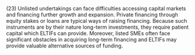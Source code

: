 (23) Unlisted undertakings can face difficulties accessing capital markets and financing further growth and expansion. Private financing through equity stakes or loans are typical ways of raising financing. Because such instruments are by their nature long-term investments, they require patient capital which ELTIFs can provide. Moreover, listed SMEs often face significant obstacles in acquiring long-term financing and ELTIFs may provide valuable alternative sources of funding.